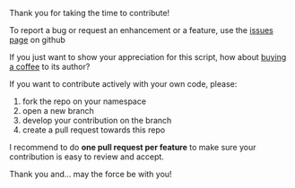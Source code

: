 Thank you for taking the time to contribute!

To report a bug or request an enhancement or a feature, use the [issues page](https://github.com/verlok/lazyload/issues) on github

If you just want to show your appreciation for this script, how about [buying a coffee](https://ko-fi.com/verlok) to its author?

If you want to contribute actively with your own code, please:

1. fork the repo on your namespace
2. open a new branch
3. develop your contribution on the branch
4. create a pull request towards this repo

I recommend to do **one pull request per feature** to make sure your contribution is easy to review and accept.

Thank you and... may the force be with you!
